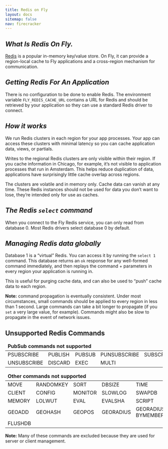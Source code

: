 ```yaml
---
title: Redis on Fly
layout: docs
sitemap: false
nav: firecracker
---
```


## _What Is Redis On Fly._

[Redis](https://redis.io) is a popular in-memory key/value store. On Fly, it can provide a region-local cache to Fly applications and a cross-region mechanism for communication. 

## _Getting Redis For An Application_

There is no configuration to be done to enable Redis. The environment variable `FLY_REDIS_CACHE_URL` contains a URL for Redis and should be retrieved by your application so they can use a standard Redis driver to connect.

## _How it works_

We run Redis clusters in each region for your app processes. Your app can access these clusters with minimal latency so you can cache application data, views, or partials.

Writes to the regional Redis clusters are only visible within their region. If you cache information in Chicago, for example, it’s not visible to application processes that run in Amsterdam. This helps reduce duplication of data, applications have surprisingly little cache overlap across regions.

The clusters are volatile and in memory only. Cache data can vanish at any time. These Redis instances should not be used for data you don’t want to lose, they’re intended only for use as caches.

## _The Redis `select` command_

When you connect to the Fly Redis service, you can only read from database 0. Most Redis drivers select database 0 by default. 

## _Managing Redis data globally_

Database 1 is a “virtual” Redis. You can access it by running the `select 1` command. This database returns an `ok` response for any well-formed command immediately, and then replays the command + parameters in every region your application is running in.

This is useful for purging cache data, and can also be used to “push” cache data to each region. 

**Note:** command propagation is eventually consistent. Under most circumstances, small commands should be applied to every region in less than 1 second. Large commands can take a bit longer to propagate (if you `set` a very large value, for example). Commands might also be slow to propagate in the event of network issues.

## Unsupported Redis Commands

<div class="max-w:full overflow-x:auto bg:white shadow:lg r mb:4">
<table class="table:stretch table:pad text:sm text:no-wrap m:0">
<thead><tr><td colspan="5"><strong>PubSub commands not supported</strong></td></tr></thead>
<tr><td>PSUBSCRIBE</td><td>PUBLISH</td><td>PUBSUB</td><td>PUNSUBSCRIBE</td><td>SUBSCRIBE</td></tr> 
<tr><td>UNSUBSCRIBE</td><td>DISCARD</td><td>EXEC</td><td>MULTI</td></tr>
</table>
</div>

<div class="max-w:full overflow-x:auto bg:white shadow:lg r mb:4">
<table class="table:stretch table:pad text:sm text:no-wrap m:0">
<thead><tr><td colspan="5"><strong>Other commands not supported</strong></td></tr></thead>
<tr><td>MOVE</td><td>RANDOMKEY</td><td>SORT</td><td>DBSIZE</td><td>TIME</td></tr> 
<tr><td>CLIENT</td><td>CONFIG</td><td>MONITOR</td><td>SLOWLOG</td><td>SWAPDB</td></tr> 
<tr><td>MEMORY</td><td>LOLWUT</td><td>EVAL</td><td>EVALSHA</td><td>SCRIPT</td></tr> 
<tr><td>GEOADD</td><td>GEOHASH</td><td>GEOPOS</td><td>GEORADIUS</td><td>GEORADIUS<br/>BYMEMBER</td></tr> 
<tr><td>FLUSHDB</td></tr>
</table>
</div>

**Note:** Many of these commands are excluded because they are used for server or client management.

